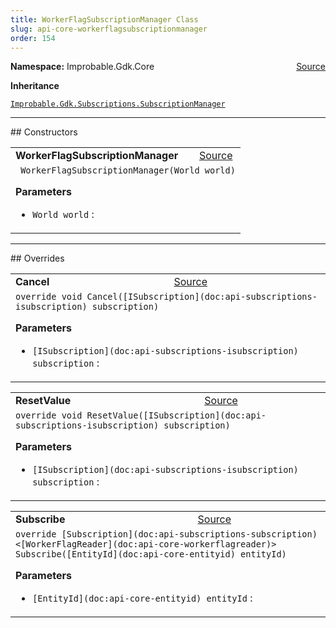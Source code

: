 ```yaml
---
title: WorkerFlagSubscriptionManager Class
slug: api-core-workerflagsubscriptionmanager
order: 154
---
```


<p><b>Namespace:</b> Improbable.Gdk.Core<span style="float: right"><a href="https://www.github.com/spatialos/gdk-for-unity/blob/0.3.3/workers/unity/Packages/io.improbable.gdk.core/Subscriptions/StandardSubscriptionManagers/WorkerFlagSubscriptionManager.cs/#L9">Source</a></span></p>



</p>
<p><b>Inheritance</b></p>

<code>[Improbable.Gdk.Subscriptions.SubscriptionManager<WorkerFlagReader>](doc:api-subscriptions-subscriptionmanager)</code>










</p>
<hr style="width:100%; border-top-color:#d8d8d8" />
## Constructors


</p>


<table class="io-api-doc">    <tr>        <td class="io-api-doc-name"><a id="workerflagsubscriptionmanager-world"></a><b>WorkerFlagSubscriptionManager</b></td>        <td class="io-api-doc-source"><a href="https://www.github.com/spatialos/gdk-for-unity/blob/0.3.3/workers/unity/Packages/io.improbable.gdk.core/Subscriptions/StandardSubscriptionManagers/WorkerFlagSubscriptionManager.cs/#L11">Source</a></td>    </tr>    <tr>        <td class="io-api-doc-content" colspan="2"><code> WorkerFlagSubscriptionManager(World world)</code></p></p><b>Parameters</b><ul><li><code>World world</code> : </li></ul></td>    </tr></table>




</p>
<hr style="width:100%; border-top-color:#d8d8d8" />
## Overrides


</p>


<table class="io-api-doc">    <tr>        <td class="io-api-doc-name"><a id="cancel-isubscription"></a><b>Cancel</b></td>        <td class="io-api-doc-source"><a href="https://www.github.com/spatialos/gdk-for-unity/blob/0.3.3/workers/unity/Packages/io.improbable.gdk.core/Subscriptions/StandardSubscriptionManagers/WorkerFlagSubscriptionManager.cs/#L15">Source</a></td>    </tr>    <tr>        <td class="io-api-doc-content" colspan="2"><code>override void Cancel([ISubscription](doc:api-subscriptions-isubscription) subscription)</code></p></p><b>Parameters</b><ul><li><code>[ISubscription](doc:api-subscriptions-isubscription) subscription</code> : </li></ul></td>    </tr></table>
<table class="io-api-doc">    <tr>        <td class="io-api-doc-name"><a id="resetvalue-isubscription"></a><b>ResetValue</b></td>        <td class="io-api-doc-source"><a href="https://www.github.com/spatialos/gdk-for-unity/blob/0.3.3/workers/unity/Packages/io.improbable.gdk.core/Subscriptions/StandardSubscriptionManagers/WorkerFlagSubscriptionManager.cs/#L23">Source</a></td>    </tr>    <tr>        <td class="io-api-doc-content" colspan="2"><code>override void ResetValue([ISubscription](doc:api-subscriptions-isubscription) subscription)</code></p></p><b>Parameters</b><ul><li><code>[ISubscription](doc:api-subscriptions-isubscription) subscription</code> : </li></ul></td>    </tr></table>
<table class="io-api-doc">    <tr>        <td class="io-api-doc-name"><a id="subscribe-entityid"></a><b>Subscribe</b></td>        <td class="io-api-doc-source"><a href="https://www.github.com/spatialos/gdk-for-unity/blob/0.3.3/workers/unity/Packages/io.improbable.gdk.core/Subscriptions/StandardSubscriptionManagers/WorkerFlagSubscriptionManager.cs/#L30">Source</a></td>    </tr>    <tr>        <td class="io-api-doc-content" colspan="2"><code>override [Subscription](doc:api-subscriptions-subscription)&lt;[WorkerFlagReader](doc:api-core-workerflagreader)&gt; Subscribe([EntityId](doc:api-core-entityid) entityId)</code></p></p><b>Parameters</b><ul><li><code>[EntityId](doc:api-core-entityid) entityId</code> : </li></ul></td>    </tr></table>


